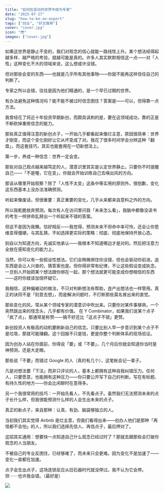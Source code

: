 ```yaml
---
title: "如何在变动的世界中成为专家"
date: "2025-07-27"
slug: "how-to-be-an-expert"
tags: ["创业", "好文推荐"]
cover: "cover.jpg"
icon: "😎"
images: ["cover.jpg"]
---
```

如果这世界是静止不变的，我们对观念的信心就能一路线性上升。某个想法经得起越多样、越严格的考验，就越可能是真的。许多人其实默默相信这一点——对「人性」这种变化不大的领域来说，这么想或许没错。



但对那些会变的东西——也就是几乎所有其他事物——你就不能再这样信任自己的判断了。



专家之所以会错，往往是因为他们精通的，是一个早已过期的世界。



有办法避免这种情况吗？能不能不被过时信念困住？答案是——可以，但得靠一点方法。



我曾经花了将近十年投资早期新创，而颇具讽刺的是，要在这领域成功，靠的正是不断砍掉重练信念的能力。



那些真正值得注意的新创点子，一开始几乎都看起来像烂主意，原因很简单：世界才刚变，而这个变化刚好让它从坏变成了对。我花了很多时间学会分辨这种「翻盘」，而这套技巧，其实也能套用在一切新想法上。



第一步，养成一种信念：世界一定会变。



那些对自己观点越来越笃定的人，潜意识里其实是认定世界静止。只要你不时提醒自己——「不是喔，它在变」，你就会开始训练自己去嗅出风的方向。



那该从哪里开始观察？除了「人性不太变」这条中等实用的原则外，很抱歉，变化这东西基本上没办法准确预测。



听起来像废话，但很重要：真正重要的变化，几乎从来都来自意料之外的方向。



所以我乾脆放弃预测。每次有人在访问里问我「未来怎么看」，我脑中都像没读书的考生一样拼命乱掰出一个听起来不错的答案。



但这不是因为我懒。恰好相反——我觉得，预测未来不但命中率可怜，还会让你思维变得僵硬。与其乱猜，不如选择更实际的策略：彻底、彻底地保持开放心态。



别自以为知道方向，先诚实地承认——我根本不知道哪边才是对的。然后把注意力全放在感知变化的能力上。



当然，你可以有一些假设性想法。它们会稍微绑住你没错，但也会驱动你前进。追东西是会让人兴奋的，猜答案也是。但你得非常有纪律，不让这些假设变成执念。
一旦别人开始把某个想法跟你绑在一起，那个想法就更可能变成你想相信的东西——这时你就该加倍怀疑它。



我相信，这种偏被动的做法，不只对判断想法有帮助，连产出想法也一样管用。真正的诀窍不是「刻意去想」，而是解决问题时，不打断那些莫名冒出来的直觉。



那些变化的风，常从某个领域专家的潜意识中吹出来。只要你对某件事够熟，一个突然跳出来的怪念头，几乎都有价值。
在 Y Combinator，如果我们说某个点子「疯了点」，那通常是称赞——搞不好还比「这点子不错」更赞。



新创投资人有极高的动机要刷新自己的信念。只要比别人早一步意识到某个点子不是垃圾，那就可能赚翻。这个回报不只是钱，更是你整个判断体系的现场验证。



因为创办人站在你面前，你得说「要」或「不要」，几个月后你就会知道你当时是神预测，还是大走眼。



那些说「不要」而错过 Google 的人（真的有几个），这笔帐会记一辈子。



凡是对想法要「下注」而非只评论的人，基本上都拥有这种自我纠错压力。任何人，只要愿意，也能拥有这种压力——你只要公开写下自己的判断。写在有标题、有持久性的地方——你会比闲聊时在意得多。



另一个我很常用的技巧：一开始先看人，不先看点子。虽然我们无法预测未来的点子长什么样，但我很能预测什么样的人会生出未来的点子。



真正的新点子，来自那种：认真、有劲、脑袋够独立的人。



当初我们其实觉得 Airbnb 是烂主意，但我们看得出来——创办人他们是那种「再怪都不会怕」的人，所以我们选择先信人、再信点子，最后押对了。



这招其实通用：想要快一点知道自己什么观念已经过时了？那就去跟那些会打破你观念的人当朋友。



不被自己的专业反困住，已经够难了，而未来只会更难。因为变化不是加速了——变化一直都在加速。



点子会生出点子，这场连锁反应从旧石器时代就没停过。我不认为它会停。
但⋯⋯也许我会错。（最好是）




![](https://prod-files-secure.s3.us-west-2.amazonaws.com/112d0858-5090-4d34-a606-b75eb8d65fd2/46476355-9cf3-4e99-9b7a-3531bc426380/1000202064.png?X-Amz-Algorithm=AWS4-HMAC-SHA256&X-Amz-Content-Sha256=UNSIGNED-PAYLOAD&X-Amz-Credential=ASIAZI2LB4665DDRP2MM%2F20251029%2Fus-west-2%2Fs3%2Faws4_request&X-Amz-Date=20251029T065456Z&X-Amz-Expires=3600&X-Amz-Security-Token=IQoJb3JpZ2luX2VjEBcaCXVzLXdlc3QtMiJHMEUCIQC5yvOv7iT2X45Qq94ce4TlpwOp5jkTlCDHfit0n%2B73CwIgM2TKQS2TVlvHIUiLb1ygHyL%2Bw78qCMcErpVV591sZIYqiAQI0P%2F%2F%2F%2F%2F%2F%2F%2F%2F%2FARAAGgw2Mzc0MjMxODM4MDUiDCRzIBX%2BhXmzJrpLWSrcA%2FsOtW%2F38o%2BJPBUts2O5xSH2PKk4r3rQbjao9OuAnexufpcKlXp%2FDLOy%2Fr2IkmQ1NuhefZwhGNCTs%2FlyJVV8JSNSy00awlwwqGVRLmolgWicFigYjbwqgS%2BAqkolhGcXqoI0wOPD%2FCq2ebU6Y01wG95pgSGYHJNR5CT7hz%2Bdm4ROxCQRSLAiCb3SeJZttKgFOls7R1YNACkd%2FgusGFoow1lqUSxsgMi2NuGwk7ZnA6OL4ZdFzhWN%2FGqvQ3hIIU%2B0jslrr2LNs%2FLnFJL5qGx6WZJK6p0rohqdEeLCxSt%2BnG4wIF8kdOI2KSYb%2BQmvMeqlTgFGAi9JMIvBKrVtbWWwq49BwxyNeSGrjxCAWUiHgTTuvXAR2tGDP7%2F4Xjw24T3Wo2bHWL3rxl98F%2BSuuvA%2BCpnsk1gv%2B1ohzS6gFS%2B7FFG50LFIfjfvssKyYVPRXi%2Bl60yjLyXZxGhzfdBinYCaKh60duBSeaD72HZ6Qp1r9I6LcvQMj9okgTQPYCftZUe3w8T%2FBEtNq9GHeopi5Sy1SbsZ3yncOj5DEMByZxdA1dh3ILOb2o7J0QXMdv8ymftBhouqepac8U%2B%2B%2Bom4kyr5SDTP8e0xq2VSAbl8hODC42WbyIOkpQd6HfuWiYCYMPflhsgGOqUB5Lyolp76rufu4N8DqRvPtR%2FlxFvpOXTy7mWYEbiv%2Fqt9IrDif%2F3Ka%2BUxSkw6EzJ0VZUv0QksiaoHr6I7mN7ZfpZPa7jVZL2SlRyFORSH0nitVyox2HKMP9KQQ0EiQNn2g0R2RBMWxf%2F09xXM0D2Rhk19bFjio%2Fs0Q0uV60%2FLAAoLIe%2FtTNEA%2FDfIun3fZI624eMKQK7jq87hcb8g0H7M1B62rNVR&X-Amz-Signature=0855f7182358141147d37eef7d891fecee9686ce3d485281e8d28e390af0ccbc&X-Amz-SignedHeaders=host&x-amz-checksum-mode=ENABLED&x-id=GetObject)

